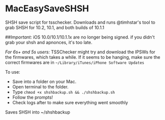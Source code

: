 # MacEasySaveSHSH

SHSH save script for tsschecker. Downloads and runs @timhstar's tool to grab SHSH for 10.2, 10.1, and both builds of 10.1.1

##*Important:* iOS 10.0/10.1/10.1.1x are no longer being signed. if you didn't grab your shsh and apnonces, it's too late.


*For 6s+ and 5s users:* TSSChecker might try and download the IPSWs for the firmwares, which takes a while. If it seems to be hanging, make sure the correct firmwares are in `~/Library/iTunes/iPhone Software Updates`

To use: 

- Save into a folder on your Mac.
- Open terminal to the folder. 
- Type `chmod +x shshbackup.sh && ./shshbackup.sh`
- Follow the prompts!
- Check logs after to make sure everything went smoothly

Saves SHSH into ~/shshbackup
